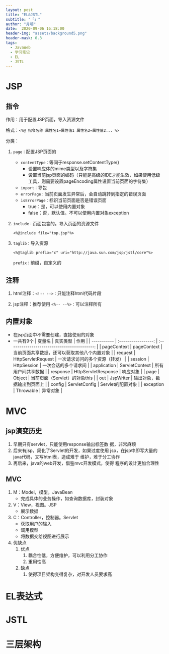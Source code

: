 ```yaml
---
layout: post
title: "EL&JSTL"
subtitle: "「」"
author: "月明"
date:  2020-09-06 16:18:00
header-img: "assets/background5.png"
header-mask: 0.3
tags:
  - JavaWeb
  - 学习笔记
  - EL
  - JSTL
---
```


# JSP

## 指令

作用：用于配置JSP页面，导入资源文件

格式：`<%@ 指令名称 属性名1=属性值1 属性名2=属性值2... %>`

分类：

1. `page：`配置JSP页面的

   * `contentType：`等同于response.setContentType()
     * 设置响应体的mime类型以及字符集
     * 设置当前jsp页面的编码（只能是高级的IDE才能生效，如果使用低级工具，则需要设置pageEncoding属性设置当前页面的字符集）
   * `import：`导包
   * `errorPage：`当前页面发生异常后，会自动跳转到指定的错误页面
   * `isErrorPage：`标识当前页面是否是错误页面
     * true：是，可以使用内置对象
     * false：否，默认值。不可以使用内置对象exception

2. `include：`页面包含的。导入页面的资源文件

   `<%@include file="top.jsp"%>`

3. `taglib：`导入资源

   `<%@taglib prefix="c" uri="http://java.sun.com/jsp/jstl/core"%>`

   `prefix：`前缀，自定义的

## 注释

1. html注释：`<!-- -->：`只能注释html代码片段

2. jsp注释：推荐使用 `<%-- --%>：`可以注释所有

## 内置对象

* 在jsp页面中不需要创建，直接使用的对象
* 一共有9个
| 变量名      |      真实类型       |                     作用                     |
| ----------- | :-----------------: | :------------------------------------------: |
| pageContext |     pageContext     | 当前页面共享数据，还可以获取其他八个内置对象 |
| request     | HttpServletRequest  |        一次请求访问的多个资源（转发）        |
| session     |     HttpSession     |             一次会话的多个请求间             |
| application |   ServletContext    |              所有用户间共享数据              |
| response    | HttpServletResponse |                   响应对象                   |
| page        |       Object        |        当前页面（Servlet）的对象this         |
| out         |      JspWriter      |          输出对象，数据输出到页面上          |
| config      |    ServletConfig    |              Servlet的配置对象               |
| exception   |      Throwable      |                   异常对象                   |

# MVC

## jsp演变历史

1. 早期只有servlet，只能使⽤response输出标签数
据，⾮常⿇烦
2. 后来有jsp，简化了Servlet的开发，如果过度使⽤
  jsp，在jsp中即写⼤量的java代码，又写html表，造成难于
  维护，难于分⼯协作
3. 再后来，java的web开发，借鉴mvc开发模式，使得
  程序的设计更加合理性

## MVC

1. M：Model，模型。JavaBean
   * 完成具体的业务操作，如查询数据库，封装对象
2. V：View，视图。JSP
   * 展示数据
3. C：Controller，控制器。Servlet
   * 获取用户的输入
   * 调用模型
   * 将数据交给视图进行展示
4. 优缺点
   1. 优点
      1. 耦合性低，方便维护，可以利用分工协作
      2. 重用性高
   2. 缺点
      1. 使得项目架构变得复杂，对开发人员要求高

# EL表达式

# JSTL

# 三层架构

